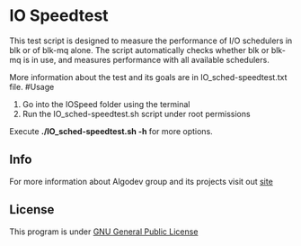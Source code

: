 # IO Speedtest
This test script is designed to measure the performance of I/O
schedulers in blk or of blk-mq alone. The script automatically
checks whether blk or blk-mq is in use, and measures performance
with all available schedulers.

More information about the test and its goals are in IO_sched-speedtest.txt file.
#Usage
1. Go into the IOSpeed folder using the terminal
2. Run the IO_sched-speedtest.sh script under root permissions

Execute **./IO_sched-speedtest.sh -h** for more options.

##  Info
For more information about Algodev group and its projects visit out [site](http://algo.ing.unimo.it/algodev/projects.php)
## License
This program is under [GNU General Public License](https://www.gnu.org/licenses/gpl-3.0-standalone.html)
